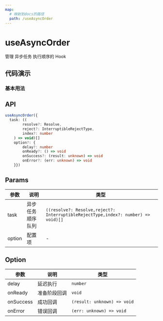 ```yaml
---
map:
  # 映射到docs的路径
  path: /useAsyncOrder
---
```


# useAsyncOrder

管理 异步任务 执行顺序的 Hook

## 代码演示

### 基本用法

<demo src="./demo/demo.vue"
  language="vue"
  title="基本用法"
  desc="3000ms出现第一个数据，2000ms后出现第二个数据"> </demo>

## API

```typescript
useAsyncOrder({
  task: ((
		resolve?: Resolve,
		reject?: InterruptibleRejectType,
		index?: number
	) => void)[]
	option?: {
		delay?: number
		onReady?: () => void
		onSuccess?: (result: unknown) => void
		onError?: (err: unknown) => void
	}})
```

## Params

| 参数 | 说明 | 类型 |
| --- | --- | --- |
| task | 异步任务顺序队列 | `((resolve?: Resolve,reject?: InterruptibleRejectType,index?: number) => void)[]` |
| option | 配置项 | - |

## Option

| 参数      | 说明         | 类型                        |
| --------- | ------------ | --------------------------- |
| delay     | 延迟执行     | `number`                    |
| onReady   | 准备阶段回调 | `void`                      |
| onSuccess | 成功回调     | `(result: unknown) => void` |
| onError   | 错误回调     | `(err: unknown) => void`    |
